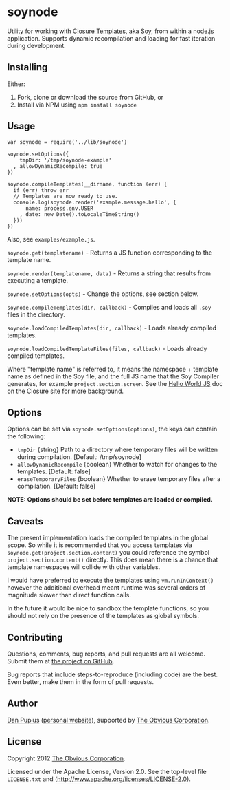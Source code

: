 soynode
=======

Utility for working with [Closure Templates](https://developers.google.com/closure/templates/),
aka Soy, from within a node.js application.  Supports dynamic recompilation and loading for fast
iteration during development.

Installing
----------

Either:

1. Fork, clone or download the source from GitHub, or
2. Install via NPM using `npm install soynode`


Usage
-----

    var soynode = require('../lib/soynode')
    
    soynode.setOptions({
        tmpDir: '/tmp/soynode-example'
      , allowDynamicRecompile: true
    })

    soynode.compileTemplates(__dirname, function (err) {
      if (err) throw err
      // Templates are now ready to use.
      console.log(soynode.render('example.message.hello', {
          name: process.env.USER
        , date: new Date().toLocaleTimeString()
      }))
    })

Also, see `examples/example.js`.

`soynode.get(templatename)` - Returns a JS function corresponding to the template name.

`soynode.render(templatename, data)` - Returns a string that results from executing a template.

`soynode.setOptions(opts)` - Change the options, see section below.

`soynode.compileTemplates(dir, callback)` - Compiles and loads all `.soy` files in the directory.

`soynode.loadCompiledTemplates(dir, callback)` - Loads already compiled templates.

`soynode.loadCompiledTemplateFiles(files, callback)` - Loads already compiled templates.

Where "template name" is referred to, it means the namespace + template name as defined in the Soy
file, and the full JS name that the Soy Compiler generates, for example `project.section.screen`.
See the [Hello World JS](https://developers.google.com/closure/templates/docs/helloworld_js) doc on
the Closure site for more background.

Options
-------

Options can be set via `soynode.setOptions(options)`, the keys can contain the following:

- `tmpDir` {string} Path to a directory where temporary files will be written during compilation.
  [Default: /tmp/soynode]
- `allowDynamicRecompile` {boolean} Whether to watch for changes to the templates. [Default: false]
- `eraseTemporaryFiles` {boolean} Whether to erase temporary files after a compilation.
[Default: false]

**NOTE: Options should be set before templates are loaded or compiled.**

Caveats
-------

The present implementation loads the compiled templates in the global scope.  So while it is
recommended that you access templates via `soynode.get(project.section.content)` you could reference
the symbol `project.section.content()` directly.  This does mean there is a chance that template
namespaces will collide with other variables.

I would have preferred to execute the templates using `vm.runInContext()` however the additional
overhead meant runtime was several orders of magnitude slower than direct function calls.

In the future it would be nice to sandbox the template functions, so you should not rely on the
presence of the templates as global symbols.

Contributing
------------

Questions, comments, bug reports, and pull requests are all welcome. Submit them at
[the project on GitHub](https://github.com/Obvious/soynode/).

Bug reports that include steps-to-reproduce (including code) are the best. Even better, make them in
the form of pull requests.

Author
------

[Dan Pupius](https://github.com/dpup)
([personal website](http://pupius.co.uk/about/)), supported by
[The Obvious Corporation](http://obvious.com/).

License
-------

Copyright 2012 [The Obvious Corporation](http://obvious.com/).

Licensed under the Apache License, Version 2.0.
See the top-level file `LICENSE.txt` and
(http://www.apache.org/licenses/LICENSE-2.0).
